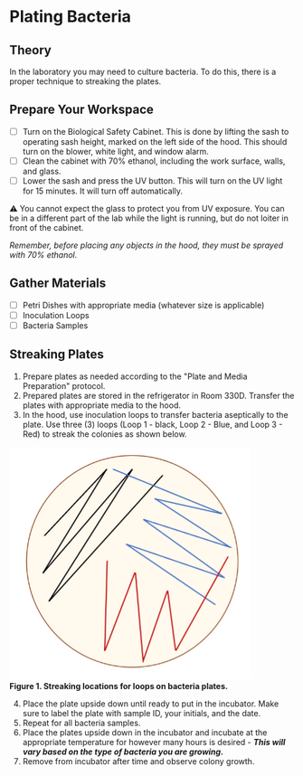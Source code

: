 # Plating Bacteria

## Theory
In the laboratory you may need to culture bacteria. To do this, there is a proper technique to streaking the plates. 

## Prepare Your Workspace

- [ ] Turn on the Biological Safety Cabinet. This is done by lifting the sash to operating sash height, marked on the left side of the hood. This should turn on the blower, white light, and window alarm. 
- [ ] Clean the cabinet with 70% ethanol, including the work surface, walls, and glass.
- [ ] Lower the sash and press the UV button. This will turn on the UV light for 15 minutes. It will turn off automatically. 

⚠️ You cannot expect the glass to protect you from UV exposure. You can be in a different part of the lab while the light is running, but do not loiter in front of the cabinet.

*Remember, before placing any objects in the hood, they must be sprayed with 70% ethanol.*

## Gather Materials

- [ ] Petri Dishes with appropriate media (whatever size is applicable)
- [ ] Inoculation Loops
- [ ] Bacteria Samples

## Streaking Plates

1. Prepare plates as needed according to the "Plate and Media Preparation" protocol. 
2. Prepared plates are stored in the refrigerator in Room 330D. Transfer the plates with appropriate media to the hood. 
3. In the hood, use inoculation loops to transfer bacteria aseptically to the plate. Use three (3) loops (Loop 1 - black, Loop 2 - Blue, and Loop 3 - Red) to streak the colonies as shown below. 

![fig 1](https://github.com/sjc6663/Protocols/blob/ded003c2eac1e66978e0dc4503fbcefb077df3bc/images/plate-streak.png)  
**Figure 1. Streaking locations for loops on bacteria plates.**

4. Place the plate upside down until ready to put in the incubator. Make sure to label the plate with sample ID, your initials, and the date.
5. Repeat for all bacteria samples. 
6. Place the plates upside down in the incubator and incubate at the appropriate temperature for however many hours is desired - ***This will vary based on the type of bacteria you are growing.***
7. Remove from incubator after time and observe colony growth. 
